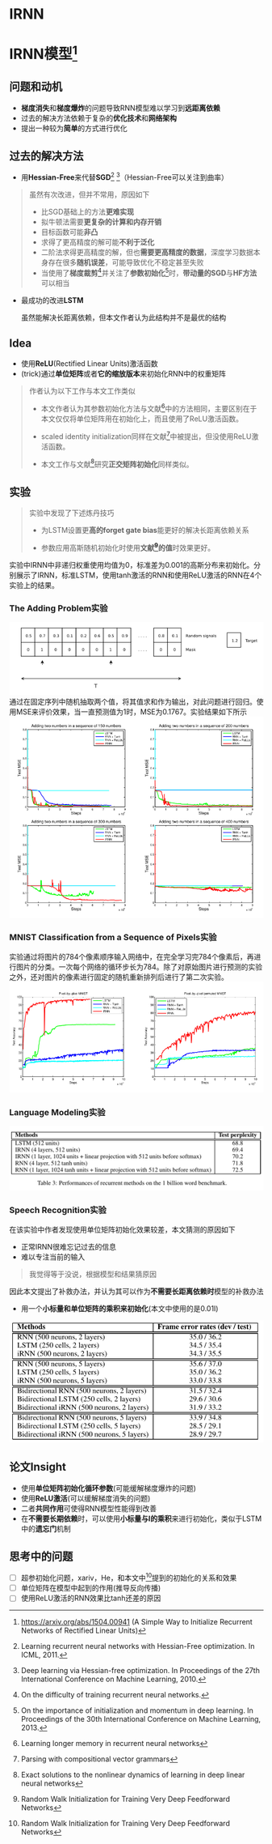 # IRNN

# IRNN模型[^1]
## 问题和动机
* **梯度消失**和**梯度爆炸**的问题导致RNN模型难以学习到**远距离依赖**
* 过去的解决方法依赖于复杂的**优化技术**和**网络架构**
* 提出一种较为**简单**的方式进行优化

## 过去的解决方法
* 用**Hessian-Free**来代替**SGD**[^2] [^3]（Hessian-Free可以关注到曲率）
>虽然有次改进，但并不常用，原因如下
>  * 比SGD基础上的方法**更难实现**
>  * 拟牛顿法需要**更复杂的计算和内存开销**
>  * 目标函数可能**非凸**
>  * 求得了更高精度的解可能**不利于泛化**
>  * 二阶法求得更高精度的解，但也**需要更高精度的数据**，深度学习数据本身存在很多**随机误差**，可能导致优化不稳定甚至失败
> * 当使用了**梯度裁剪**[^5]并关注了**参数初始化**[^4]时，**带动量的SGD**与**HF方法**可以相当
* 最成功的改进**LSTM**

  虽然能解决长距离依赖，但本文作者认为此结构并不是最优的结构

## Idea
* 使用**ReLU**(Rectified Linear Units)激活函数
* (trick)通过**单位矩阵**或者**它的缩放版本**来初始化RNN中的权重矩阵

>作者认为以下工作与本文工作类似
>* 本文作者认为其参数初始化方法与文献[^6]中的方法相同，主要区别在于本文仅仅将单位矩阵用在初始化上，而且使用了ReLU激活函数。
>
>* scaled identity initialization同样在文献[^7]中被提出，但没使用ReLU激活函数。
> 
>* 本文工作与文献[^8]研究**正交矩阵初始化**同样类似。

## 实验
>实验中发现了下述炼丹技巧
> * 为LSTM设置更**高的forget gate bias**能更好的解决长距离依赖关系
> 
> * 参数应用高斯随机初始化时使用**文献[^9]的值**时效果更好。

实验中IRNN中非递归权重使用均值为0，标准差为0.001的高斯分布来初始化。分别展示了IRNN，标准LSTM，使用tanh激活的RNN和使用ReLU激活的RNN在4个实验上的结果。

### The Adding Problem实验
![Adding Problem实验](/IRNN/addingProblem.png "输入由两部分组成，第一部分是0-1范围内均匀分布的值，第二部分是掩码，最后的结果是经掩码后的两值得和")
通过在固定序列中随机抽取两个值，将其值求和作为输出，对此问题进行回归。使用MSE来评价效果，当一直预测值为1时，MSE为0.1767。实验结果如下所示
![Adding Problem实验结果](/IRNN/addingProblemResult.png "可以发现IRNN呈现出与LSTM相当的效果，但带有ReLU激活的RNN效果为何一直这么差?")

### MNIST Classification from a Sequence of Pixels实验
实验通过将图片的784个像素顺序输入网络中，在完全学习完784个像素后，再进行图片的分类。一次每个网络的循环步长为784。除了对原始图片进行预测的实验之外，还对图片的像素进行固定的随机重新排列后进行了第二次实验。
![MNIST实验结果](/IRNN/MNISTResult.png "可以发现，IRNN性能最好，超过LSTM，但带有ReLU激活的RNN效果为何一直这么差?")

### Language Modeling实验
![LanguageModel实验结果](/IRNN/LanguageModel.png "4层IRNN与LSTM表现相当(同时LSTM的参数是单层IRNN的四倍)")

### Speech Recognition实验
在该实验中作者发现使用单位矩阵初始化效果较差，本文猜测的原因如下
* 正常IRNN很难忘记过去的信息
* 难以专注当前的输入
> 我觉得等于没说，根据模型和结果猜原因

因此本文提出了补救办法，并认为其可以作为**不需要长距离依赖时**模型的补救办法
* 用一个**小标量和单位矩阵的乘积来初始化**(本文中使用的是0.01I)

![Speech Recognition实验结果](/IRNN/SpeechRecognitionResult.png "iRNN模型与LSTM相当，比标准RNN效果好")


## 论文Insight
* 使用**单位矩阵初始化循环参数**(可能缓解梯度爆炸的问题)
* 使用**ReLU激活**(可以缓解梯度消失的问题)
* 二者**共同作用**可使得RNN模型性能得到改善
* 在**不需要长期依赖**时，可以使用**小标量与I的乘积**来进行初始化，类似于LSTM中的**遗忘门**机制

## 思考中的问题
- [ ] 超参初始化问题，xariv，He，和本文中[^9]提到的初始化的关系和效果
- [ ] 单位矩阵在模型中起到的作用(推导反向传播)
- [ ] 使用ReLU激活的RNN效果比tanh还差的原因

[^1]:https://arxiv.org/abs/1504.00941 (A Simple Way to Initialize Recurrent Networks of Rectified Linear Units)

[^2]:Learning recurrent neural networks with Hessian-Free optimization. In ICML, 2011.

[^3]:Deep learning via Hessian-free optimization. In Proceedings of the 27th International Conference on Machine Learning, 2010.


[^4]:On the importance of initialization and momentum in deep learning. In Proceedings of the 30th International Conference on Machine
Learning, 2013.

[^5]:On the difficulty of training recurrent neural networks.

[^6]:Learning longer memory in recurrent neural networks

[^7]:Parsing with compositional vector grammars

[^8]:Exact solutions to the nonlinear dynamics of learning in deep linear neural networks

[^9]:Random Walk Initialization for Training Very Deep Feedforward Networks
